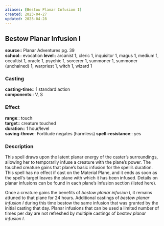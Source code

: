 ```yaml
---
aliases: [Bestow Planar Infusion I]
created: 2023-04-27
updated: 2023-04-28
---
```


## Bestow Planar Infusion I

**source**:: Planar Adventures pg. 39  
**school**:: evocation
**level**:: arcanist 1, cleric 1, inquisitor 1, magus 1, medium 1, occultist 1, oracle 1, psychic 1, sorcerer 1, summoner 1, summoner (unchained) 1, warpriest 1, witch 1, wizard 1

### Casting

**casting-time**:: 1 standard action  
**components**:: V, S

### Effect

**range**:: touch  
**target**:: creature touched  
**duration**:: 1 hour/level  
**saving-throw**:: Fortitude negates (harmless)
**spell-resistance**:: yes

### Description

This spell draws upon the latent planar energy of the caster’s surroundings, allowing her to temporarily infuse a creature with the plane’s power. The touched creature gains that plane’s basic infusion for the spell’s duration. This spell has no effect if cast on the Material Plane, and it ends as soon as the spell’s target leaves the plane with which it has been infused. Details on planar infusions can be found in each plane’s Infusion section (listed here).  
  
Once a creature gains the benefits of *bestow planar infusion I*, it remains attuned to that plane for 24 hours. Additional castings of *bestow planar infusion I* during this time bestow the same infusion that was granted by the initial casting that day. Planar infusions that can be used a limited number of times per day are not refreshed by multiple castings of *bestow planar infusion I*.
